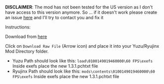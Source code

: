 **DISCLAIMER**: The mod has not been tested for the US version as I don't have access to this version anymore. So ... if it doesn't work please create an issue [here](https://github.com/StevensND/switch-port-mods/issues) and I'll try to contact you and fix it 

Instructions:

Download from [here](https://github.com/StevensND/switch-port-mods/blob/main/Master%20Detective%20Archives%3A%20RAIN%20CODE/EU%20%5B01004800197F0000%5D/1.3.1/60%20FPS/1.3.1.pchtxt) 

Click on `Download Raw File` (Arrow icon) and place it into your Yuzu/Ryujinx Mod Directory folder.

- Yuzu Path should look like this: `load\0100149019460000\60 FPS\exefs` Inside exefs place the new 1.3.1.pchtxt file
- Ryujinx Path should look like this: `mods\contents\0100149019460000\60 FPS\exefs` Inside exefs place the new 1.3.1.pchtxt file
